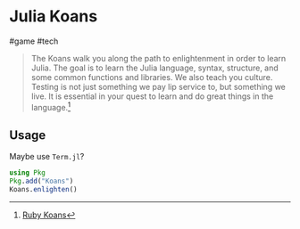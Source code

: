 # Julia Koans

#game
#tech

> The Koans walk you along the path to enlightenment in order to learn Julia.
> The goal is to learn the Julia language, syntax, structure, and some common
> functions and libraries. We also teach you culture. Testing is not just
> something we pay lip service to, but something we live. It is essential in
> your quest to learn and do great things in the language.[^rb]

## Usage

Maybe use `Term.jl`?

```julia
using Pkg
Pkg.add("Koans")
Koans.enlighten()
```

[^rb]: [Ruby Koans](http://rubykoans.com/)
